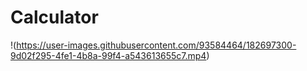 # Calculator

!(https://user-images.githubusercontent.com/93584464/182697300-9d02f295-4fe1-4b8a-99f4-a543613655c7.mp4)

